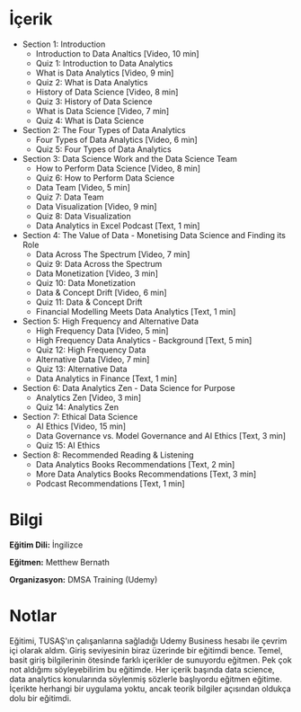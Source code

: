 # İçerik
* Section 1: Introduction
  + Introduction to Data Analtics [Video, 10 min]
  + Quiz 1: Introduction to Data Analytics
  + What is Data Analytics [Video, 9 min]
  + Quiz 2: What is Data Analytics
  + History of Data Science [Video, 8 min]
  + Quiz 3: History of Data Science
  + What is Data Science [Video, 7 min]
  + Quiz 4: What is Data Science
* Section 2: The Four Types of Data Analytics
  + Four Types of Data Analytics [Video, 6 min]
  + Quiz 5: Four Types of Data Analytics
* Section 3: Data Science Work and the Data Science Team
  + How to Perform Data Science [Video, 8 min]
  + Quiz 6: How to Perform Data Science
  + Data Team [Video, 5 min]
  + Quiz 7: Data Team
  + Data Visualization [Video, 9 min]
  + Quiz 8: Data Visualization
  + Data Analytics in Excel Podcast [Text, 1 min]
* Section 4: The Value of Data - Monetising Data Science and Finding its Role
  + Data Across The Spectrum [Video, 7 min]
  + Quiz 9: Data Across the Spectrum
  + Data Monetization [Video, 3 min]
  + Quiz 10: Data Monetization
  + Data & Concept Drift [Video, 6 min]
  + Quiz 11: Data & Concept Drift
  + Financial Modelling Meets Data Analytics [Text, 1 min]
* Section 5: High Frequency and Alternative Data
  + High Frequency Data [Video, 5 min]
  + High Frequency Data Analytics - Background [Text, 5 min]
  + Quiz 12: High Frequency Data
  + Alternative Data [Video, 7 min]
  + Quiz 13: Alternative Data
  + Data Analytics in Finance [Text, 1 min]
* Section 6: Data Analytics Zen - Data Science for Purpose
  + Analytics Zen [Video, 3 min]
  + Quiz 14: Analytics Zen
* Section 7: Ethical Data Science
  + AI Ethics [Video, 15 min]
  + Data Governance vs. Model Governance and AI Ethics [Text, 3 min]
  + Quiz 15: AI Ethics
* Section 8: Recommended Reading & Listening
  + Data Analytics Books Recommendations [Text, 2 min]
  + More Data Analytics Books Recommendations [Text, 3 min]
  + Podcast Recommendations [Text, 1 min]

# Bilgi
**Eğitim Dili:** İngilizce

**Eğitmen:** Metthew Bernath

**Organizasyon:** DMSA Training (Udemy)

# Notlar
Eğitimi, TUSAŞ'ın çalışanlarına sağladığı Udemy Business hesabı ile çevrim içi olarak aldım. Giriş seviyesinin biraz üzerinde bir eğitimdi bence. Temel, basit giriş bilgilerinin ötesinde farklı içerikler de sunuyordu eğitmen. Pek çok not aldığımı söyleyebilirim bu eğitimde.
Her içerik başında data science, data analytics konularında söylenmiş sözlerle başlıyordu eğitmen eğitime. İçerikte herhangi bir uygulama yoktu, ancak teorik bilgiler açısından oldukça dolu bir eğitimdi.
